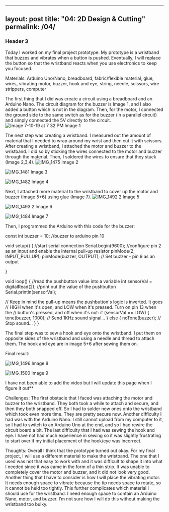 
---
layout: post
title:  "04: 2D Design & Cutting"
permalink: /04/
---

### Header 3

Today I worked on my final project prototype. My prototype is a wristband that buzzes and vibrates when a button is pushed. Eventually, I will replace the button so that the wristband reacts when you use electronics to keep you focused. 

Materials: Arduino Uno/Nano, breadboard, fabric/flexible material, glue, wires, vibrating motor, buzzer, hook and eye, string, needle, scissors, wire strippers, computer


The first thing that I did was create a circuit using a breadboard and an Arduino Nano. The circuit diagram for the buzzer is Image 1, and I also added a button which is not in the diagram. Then, for the motor, I connected the ground side to the same switch as for the buzzer (in a parallel circuit) and simply connected the 5V directly to the circuit.
![Image 7-10-19 at 7 32 PM](https://user-images.githubusercontent.com/52216217/61058797-e9541f80-a3c5-11e9-89a2-9252a862a7dd.jpg)
Image 1

The next step was creating a wristband. I measured out the amount of material that I needed to wrap around my wrist and then cut it with scissors.
After creating a wristband, I attached the motor and buzzer to the wristband. I did so by sticking the wires connected to the motor and buzzer through the material. Then, I soldered the wires to ensure that they stuck (Image 2,3,4).
![IMG_1475](https://user-images.githubusercontent.com/52216217/61058923-25878000-a3c6-11e9-8da3-f18705ed11c3.jpg)
Image 2

![IMG_1481](https://user-images.githubusercontent.com/52216217/61058959-3932e680-a3c6-11e9-9bad-50e570cbfd9a.jpg)
Image 3

![IMG_1482](https://user-images.githubusercontent.com/52216217/61059124-7f884580-a3c6-11e9-9025-d4482c8d9c98.jpg)
Image 4


Next, I attached more material to the wristband to cover up the motor and buzzer (Image 5+6) using glue (Image 7).
![IMG_1492 2](https://user-images.githubusercontent.com/52216217/61059372-e574cd00-a3c6-11e9-8473-cb92b14ec3b7.jpg)
Image 5

![IMG_1493 2](https://user-images.githubusercontent.com/52216217/61059612-43091980-a3c7-11e9-8d51-999aae218b0b.jpg)
Image 6

![IMG_1484](https://user-images.githubusercontent.com/52216217/61059660-5ddb8e00-a3c7-11e9-8739-4852ad89fdbb.jpg)
Image 7



Then, I programmed the Arduino with this code for the buzzer:

const int buzzer = 10; //buzzer to arduino pin 10

void setup() {
  //start serial connection
  Serial.begin(9600);
  //configure pin 2 as an input and enable the internal pull-up resistor
  pinMode(2, INPUT_PULLUP);
  pinMode(buzzer, OUTPUT); // Set buzzer - pin 9 as an output

}

void loop() {
  //read the pushbutton value into a variable
  int sensorVal = digitalRead(2);
  //print out the value of the pushbutton
  Serial.println(sensorVal);

  // Keep in mind the pull-up means the pushbutton's logic is inverted. It goes
  // HIGH when it's open, and LOW when it's pressed. Turn on pin 13 when the
  // button's pressed, and off when it's not:
  if (sensorVal == LOW) {
    tone(buzzer, 1000); // Send 1KHz sound signal...
  } else {
    noTone(buzzer);     // Stop sound...
  }
}



The final step was to sew a hook and eye onto the wristband. I put them on opposite sides of the wristband and using a needle and thread to attach them. The hook and eye are in image 5+6 after sewing them on.

Final result:

![IMG_1496](https://user-images.githubusercontent.com/52216217/61061370-25897f00-a3ca-11e9-8956-914dd379542e.jpg)
Image 8

![IMG_1500](https://user-images.githubusercontent.com/52216217/61061416-376b2200-a3ca-11e9-8091-659704feca0d.jpg)
Image 9

I have not been able to add the video but I will update this page when I figure it out**


Challenges:
The first obstacle that I faced was attaching the motor and buzzer to the wristband. They both took a while to attach and secure, and then they both snapped off. So I had to solder new ones onto the wristband which took even more time. They are pretty secure now.
Another difficulty I had was with the Arduino Nano. I still cannot upload from my computer to it, so I had to switch to an Arduino Uno at the end, and so I had rewire the circuit board a bit.
The last difficulty that I had was sewing the hook and eye. I have not had much experience in sewing so it was slightly frustrating to start over if my initial placement of the hook/eye was incorrect.

Thoughts:
Overall I think that the prototype turned out okay. For my final project, I will use a different material to make the wristband. The one that I used was not that easy to work with and it was difficult to shape it into what I needed since it was came in the form of a thin strip. It was unable to completely cover the motor and buzzer, and it did not look very good. Another thing that I have to consider is how I will place the vibrating motor. It needs enough space to vibrate because the tip needs space to rotate, so it cannot be held too tightly. This further complicates which material I should use for the wristband. I need enough space to contain an Arduino Nano, motor, and buzzer. I’m not sure how I will do this without making the wristband too bulky. 
